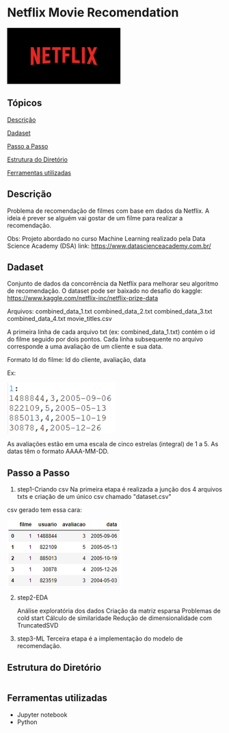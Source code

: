 # Netflix Movie Recomendation

<img src="Figures/netflix.png">

## Tópicos 

[Descrição](#Descrição)

[Dadaset](#Dadaset)

[Passo a Passo](#Passo-a-Passo)

[Estrutura do Diretório](#Estrutura-do-Diretório)

[Ferramentas utilizadas](#Ferramentas-utilizadas)


## Descrição

Problema de recomendação de filmes com base em dados da Netflix. A ideia é prever se alguém vai gostar de um filme para realizar a recomendação.

Obs:
Projeto abordado no curso Machine Learning realizado pela Data Science Academy (DSA)
link: https://www.datascienceacademy.com.br/

## Dadaset

Conjunto de dados da concorrência da Netflix para melhorar seu algoritmo de recomendação. 
O dataset pode ser baixado no desafio do kaggle: https://www.kaggle.com/netflix-inc/netflix-prize-data

Arquivos:
combined_data_1.txt
combined_data_2.txt
combined_data_3.txt
combined_data_4.txt
movie_titles.csv

A primeira linha de cada arquivo txt (ex: combined_data_1.txt) contém o id do filme seguido por dois pontos. 
Cada linha subsequente no arquivo corresponde a uma avaliação de um cliente e sua data.

Formato
Id do filme:
Id do cliente, avaliação, data

Ex:

<img src="Figures/cara txt.png">

As avaliações estão em uma escala de cinco estrelas (integral) de 1 a 5.
As datas têm o formato AAAA-MM-DD.

## Passo a Passo

1. step1-Criando csv
Na primeira etapa é realizada a junção dos 4 arquivos txts e criação de um único csv chamado "dataset.csv"

csv gerado tem essa cara:

<img src="Figures/cara csv.png">

2. step2-EDA

	Análise exploratória dos dados
	Criação da matriz esparsa
	Problemas de cold start
	Cálculo de similaridade
	Redução de dimensionalidade com TruncatedSVD

3. step3-ML 
Terceira etapa é a implementação do modelo de recomendação.

## Estrutura do Diretório
```
```
## Ferramentas utilizadas
* Jupyter notebook
* Python